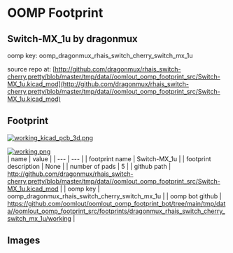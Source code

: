# OOMP Footprint  
## Switch-MX_1u  by dragonmux  
  
oomp key: oomp_dragonmux_rhais_switch_cherry_switch_mx_1u  
  
source repo at: [http://github.com/dragonmux/rhais_switch-cherry.pretty/blob/master/tmp/data//oomlout_oomp_footprint_src/Switch-MX_1u.kicad_mod](http://github.com/dragonmux/rhais_switch-cherry.pretty/blob/master/tmp/data//oomlout_oomp_footprint_src/Switch-MX_1u.kicad_mod)  
## Footprint  
  
[![working_kicad_pcb_3d.png](working_kicad_pcb_3d_600.png)](working_kicad_pcb_3d.png)  
  
[![working.png](working_600.png)](working.png)  
| name | value | 
| --- | --- | 
| footprint name | Switch-MX_1u | 
| footprint description | None | 
| number of pads | 5 | 
| github path | http://github.com/dragonmux/rhais_switch-cherry.pretty/blob/master/tmp/data//oomlout_oomp_footprint_src/Switch-MX_1u.kicad_mod | 
| oomp key | oomp_dragonmux_rhais_switch_cherry_switch_mx_1u | 
| oomp bot github | https://github.com/oomlout/oomlout_oomp_footprint_bot/tree/main/tmp/data//oomlout_oomp_footprint_src/footprints/dragonmux_rhais_switch_cherry_switch_mx_1u/working | 
## Images  
